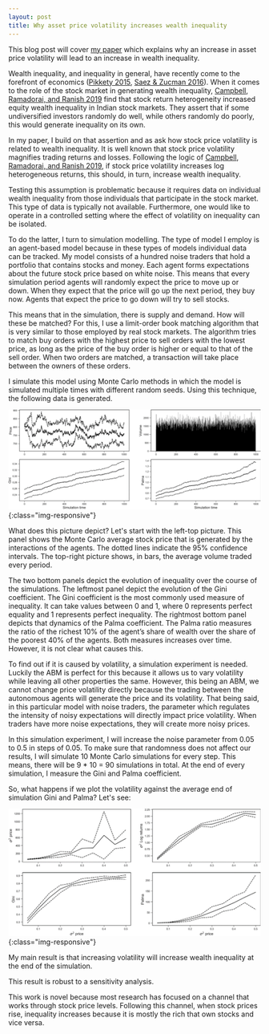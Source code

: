 ```yaml
---
layout: post
title: Why asset price volatility increases wealth inequality
---
```


This blog post will cover [my paper](https://papers.ssrn.com/sol3/papers.cfm?abstract_id=3452599) which explains why an increase in asset price volatility will lead to an increase in wealth inequality.

Wealth inequality, and inequality in general, have recently come to the forefront
of economics ([Pikkety 2015](https://www.aeaweb.org/articles?id=10.1257/aer.p20151060), [Saez & Zucman 2016](https://academic.oup.com/qje/article/131/2/519/2607097)). When it comes to the role of the stock market in generating wealth inequality, [Campbell, Ramadorai, and Ranish 2019](https://www.aeaweb.org/articles?id=10.1257/aeri.20180158) find that stock return heterogeneity increased equity wealth inequality in Indian stock markets. They assert that if some undiversified investors randomly do well, while others randomly do poorly, this would generate inequality on its own.

In my paper, I build on that assertion and as ask how stock price volatility is related to wealth inequality. It is well known that stock price volatility magnifies trading returns and losses. Following the logic of [Campbell, Ramadorai, and Ranish 2019](https://www.aeaweb.org/articles?id=10.1257/aeri.20180158), if stock price volatility increases log heterogeneous returns, this should, in turn, increase wealth inequality.

Testing this assumption is problematic because it requires data on individual wealth inequality from those individuals that participate in the stock market. This type of data is typically not available. Furthermore, one would like to operate in a controlled setting where the effect of volatility on inequality can be isolated.

To do the latter, I turn to simulation modelling. The type of model I employ is an agent-based model because in these types of models individual data can be tracked. My model consists of a hundred noise traders that hold a portfolio that contains stocks and money. Each agent forms expectations about the future stock price based on white noise. This means that every simulation period agents will randomly expect the price to move up or down. When they expect that the price will go up the next period, they buy now. Agents that expect the price to go down will try to sell stocks.

This means that in the simulation, there is supply and demand. How will these be matched? For this, I use a limit-order book matching algorithm that is very similar to those employed by real stock markets. The algorithm tries to match buy orders with the highest price to sell orders with the lowest price, as long as the price of the buy order is higher or equal to that of the sell order. When two orders are matched, a transaction will take place between the owners of these orders.

I simulate this model using Monte Carlo methods in which the model is simulated multiple times with different random seeds. Using this technique, the following data is generated.

![dynamics](/images/model_dynamics.png){:class="img-responsive"}

What does this picture depict? Let's start with the left-top picture. This panel shows the Monte Carlo average stock price that is generated by the interactions of the agents. The dotted lines indicate the 95% confidence intervals. The top-right picture shows, in bars, the average volume traded every period.

The two bottom panels depict the evolution of inequality over the course of the simulations. The leftmost panel depict the evolution of the Gini coefficient. The Gini coefficient is the most commonly used measure of inequality. It can take values between 0 and 1, where 0 represents perfect equality and 1 represents perfect inequality. The rightmost bottom panel depicts that dynamics of the Palma coefficient. The Palma ratio measures the ratio of the richest 10% of the agent’s share of wealth over the share of the poorest 40% of the agents. Both measures increases over time. However, it is not clear what causes this.

To find out if it is caused by volatility, a simulation experiment is needed. Luckily the ABM is perfect for this because it allows us to vary volatility while leaving all other properties the same. However, this being an ABM, we cannot change price volatility directly because the trading between the autonomous agents will generate the price and its volatility. That being said, in this particular model with noise traders, the parameter which regulates the intensity of noisy expectations will directly impact price volatility. When traders have more noise expectations, they will create more noisy prices.

In this simulation experiment, I will increase the noise parameter from 0.05 to 0.5 in steps of 0.05. To make sure that randomness does not affect our results, I will simulate 10 Monte Carlo simulations for every step. This means, there will be 9 * 10 = 90 simulations in total. At the end of every simulation, I measure the Gini and Palma coefficient.

So, what happens if we plot the volatility against the average end of simulation Gini and Palma? Let's see:

![experiment](/images/experiment.png){:class="img-responsive"}


My main result is that increasing volatility will increase wealth inequality at the end of the simulation.

This result is robust to a sensitivity analysis.

This work is novel because most research has focused on a channel that works through stock price levels. Following this channel, when stock prices rise, inequality increases because it is mostly the rich that own stocks and vice versa.  

